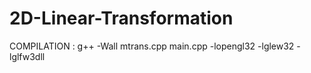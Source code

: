 # 2D-Linear-Transformation
COMPILATION : g++ -Wall mtrans.cpp main.cpp -lopengl32 -lglew32 -lglfw3dll
